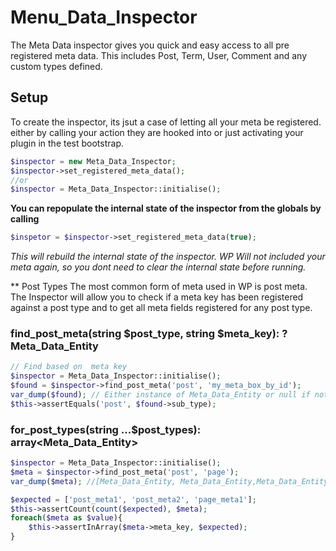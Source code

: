 # Menu_Data_Inspector

The Meta Data inspector gives you quick and easy access to all pre registered meta data. This includes Post, Term, User, Comment and any custom types defined.

## Setup

To create the inspector, its jsut a case of letting all your meta be registered. either by calling your action they are hooked into or just activating your plugin in the test bootstrap.

``` php
$inspector = new Meta_Data_Inspector;
$inspector->set_registered_meta_data(); 
//or 
$inspector = Meta_Data_Inspector::initialise();
```

**You can repopulate the internal state of the inspector from the globals by calling**
```php
$inspetor = $inspector->set_registered_meta_data(true);
```
*This will rebuild the internal state of the inspector. WP Will not included your meta again, so you dont need to clear the internal state before running.*

** Post Types
The most common form of meta used in WP is post meta. The Inspector will allow you to check if a meta key has been registered against a post type and to get all meta fields registered for any post type.


### find_post_meta(string $post_type, string $meta_key): ? Meta_Data_Entity
```php 
// Find based on  meta key
$inspector = Meta_Data_Inspector::initialise();
$found = $inspector->find_post_meta('post', 'my_meta_box_by_id');
var_dump($found); // Either instance of Meta_Data_Entity or null if not found.
$this->assertEquals('post', $found->sub_type);
```

### for_post_types(string ...$post_types): array<Meta_Data_Entity>

```php
$inspector = Meta_Data_Inspector::initialise();
$meta = $inspector->find_post_meta('post', 'page');
var_dump($meta); //[Meta_Data_Entity, Meta_Data_Entity,Meta_Data_Entity];

$expected = ['post_meta1', 'post_meta2', 'page_meta1'];
$this->assertCount(count($expected), $meta);
foreach($meta as $value){
    $this->assertInArray($meta->meta_key, $expected);
}
```

